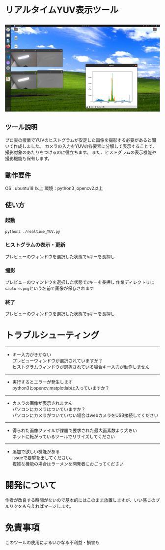 # リアルタイムYUV表示ツール

## ![screenshot](./screenshot.png)

## ツール説明

プロ実の授業でYUVのヒストグラムが安定した画像を撮影する必要があると聞いて作成しました。
カメラの入力をYUVの各要素に分解して表示することで、撮影対象のあたりをつけるのに役立ちます。
また、ヒストグラムの表示機能や撮影機能も保有します。
## 動作要件
OS : ubuntu18 以上
環境：python3 ,opencv2以上
## 使い方
### 起動
`python3 ./realtime_YUV.py`
### ヒストグラムの表示・更新
プレビューのウィンドウを選択した状態で`h`キーを長押し
### 撮影
プレビューのウィンドウを選択した状態で`c`キーを長押し
作業ディレクトリに`capture.png`という名前で画像が保存されます
### 終了
プレビューのウィンドウを選択した状態で`q`キーを長押し
# トラブルシューティング
<hr>

- キー入力がきかない
<br>プレビューウィンドウが選択されていますか？
<br>ヒストグラムウィンドウが選択されている場合キー入力が動作しません
<hr>

- 実行するとエラーが発生します
<br>python3とopencv,matplotlabは入っていますか？
<hr>

- カメラの画像が表示されません
<br>パソコンにカメラはついていますか？
<br>パソコンにカメラがついていない場合はwebカメラをUSB接続してください
<hr>

- 得られた画像ファイルが課題で要求された最大画素数より大きい
<br>ネットに転がっているツールでリサイズしてください
<hr>

- 追加で欲しい機能がある
<br>issueで要望を出してください。
<br>複雑な機能の場合はラーメンを開発者におごってください


# 開発について
作者が改良する時間がないので基本的にはこのまま放置しますが、いい感じのプルリクをもらえればマージします。
# 免責事項
このツールの使用によるいかなる不利益・損害も